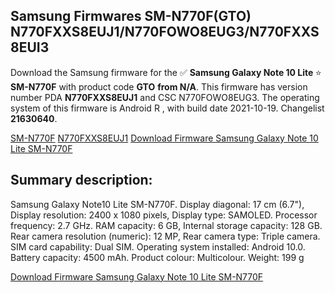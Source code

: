 <h2>Samsung Firmwares SM-N770F(GTO) N770FXXS8EUJ1/N770FOWO8EUG3/N770FXXS8EUI3</h2>
Download the Samsung firmware for the ✅ <strong>Samsung Galaxy Note 10 Lite </strong> ⭐ <strong>SM-N770F</strong> with product code <strong>GTO</strong> <strong> from N/A</strong>. This firmware has version number PDA <strong>N770FXXS8EUJ1</strong> and CSC N770FOWO8EUG3. The operating system of this firmware is Android R , with build date 2021-10-19. Changelist <strong>21630640</strong>.


[SM-N770F](https://samfirm.shop/samsung/model/SM-N770F)
[N770FXXS8EUJ1](https://samfirm.shop/samsung/pda/N770FXXS8EUJ1)
[Download Firmware Samsung Galaxy Note 10 Lite SM-N770F](https://samfirm.shop/samsung/firmware/466325)
<h2>Summary description:</h2>
<p>Samsung Galaxy Note10 Lite SM-N770F. Display diagonal: 17 cm (6.7"), Display resolution: 2400 x 1080 pixels, Display type: SAMOLED. Processor frequency: 2.7 GHz. RAM capacity: 6 GB, Internal storage capacity: 128 GB. Rear camera resolution (numeric): 12 MP, Rear camera type: Triple camera. SIM card capability: Dual SIM. Operating system installed: Android 10.0. Battery capacity: 4500 mAh. Product colour: Multicolour. Weight: 199 g</p>


[Download Firmware Samsung Galaxy Note 10 Lite SM-N770F](https://samfirm.shop/samsung/firmware/466325)
